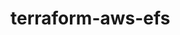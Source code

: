 # terraform-aws-efs

<!-- BEGINNING OF PRE-COMMIT-TERRAFORM DOCS HOOK -->
<!-- END OF PRE-COMMIT-TERRAFORM DOCS HOOK -->